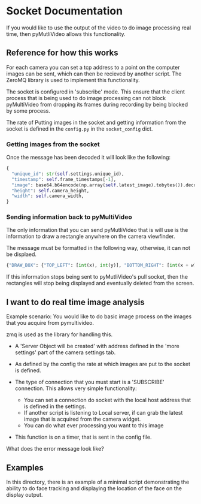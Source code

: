 # Socket Documentation

If you would like to use the output of the video to do image processing real time, then pyMutliVideo allows this functionality.

## Reference for how this works

For each camera you can set a tcp address to a point on the computer images can be sent, which can then be recieved by another script. The ZeroMQ library is used to implement this functionality.

The socket is configured in 'subscribe' mode. This ensure that the client process that is being used to do image processing can not block pyMultiVideo from dropping its frames during recording by being blocked by some process.

The rate of Putting images in the socket and getting information from the socket is defined in the `config.py` in the `socket_config` dict.

### Getting images from the socket

Once the message has been decoded it will look like the following:

```python
{
  "unique_id": str(self.settings.unique_id),
  "timestamp": self.frame_timestamps[-1],
  "image": base64.b64encode(np.array(self.latest_image).tobytes()).decode("utf-8"),
  "height": self.camera_height,
  "width": self.camera_width,
}
```

### Sending information back to pyMultiVideo

The only information that you can send pyMutliVideo that is will use is the information to draw a rectangle anywhere on the camera viewfinder.

The message must be formatted in the following way, otherwise, it can not be displaed.

```python
{"DRAW_BOX": {"TOP_LEFT": [int(x), int(y)], "BOTTOM_RIGHT": [int(x + w), int(y + h)]}}
```

If this information stops being sent to pyMutliVideo's pull socket, then the rectangles will stop being displayed and eventually deleted from the screen.

## I want to do real time image analysis

Example scenario: You would like to do basic image process on the images that you acquire from pymultivideo.

zmq is used as the library for handling this.

- A 'Server Object will be created' with address defined in the 'more settings' part of the camera settings tab.
- As defined by the config the rate at which images are put to the socket is defined.

- The type of connection that you must start is a 'SUBSCRIBE' connection. This allows very simple functionality:
  - You can set a connection do socket with the local host address that is defined in the settings.
  - If another script is listening to Local server, if can grab the latest image that is acquired from the camera widget.
  - You can do what ever processing you want to this image

- This function is on a timer, that is sent in the config file.

What does the error message look like?

## Examples

In this directory, there is an example of a minimal script demonstrating the ability to do face tracking and displaying the location of the face on the display output.
